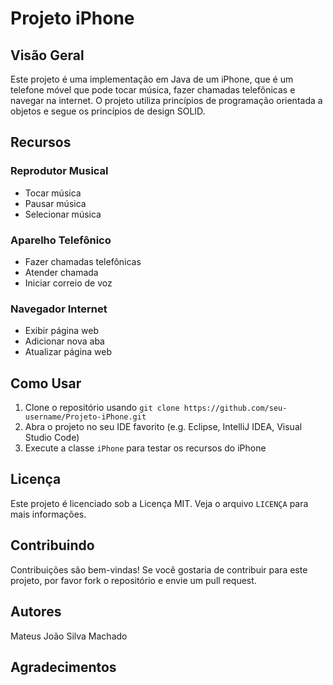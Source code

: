 **Projeto iPhone**
================

**Visão Geral**
-----------

Este projeto é uma implementação em Java de um iPhone, que é um telefone móvel que pode tocar música, fazer chamadas telefônicas e navegar na internet. O projeto utiliza princípios de programação orientada a objetos e segue os princípios de design SOLID.

**Recursos**
------------

### Reprodutor Musical

* Tocar música
* Pausar música
* Selecionar música

### Aparelho Telefônico

* Fazer chamadas telefônicas
* Atender chamada
* Iniciar correio de voz

### Navegador Internet

* Exibir página web
* Adicionar nova aba
* Atualizar página web

**Como Usar**
--------------

1. Clone o repositório usando `git clone https://github.com/seu-username/Projeto-iPhone.git`
2. Abra o projeto no seu IDE favorito (e.g. Eclipse, IntelliJ IDEA, Visual Studio Code)
3. Execute a classe `iPhone` para testar os recursos do iPhone

**Licença**
---------

Este projeto é licenciado sob a Licença MIT. Veja o arquivo `LICENÇA` para mais informações.

**Contribuindo**
--------------

Contribuições são bem-vindas! Se você gostaria de contribuir para este projeto, por favor fork o repositório e envie um pull request.

**Autores**
----------

Mateus João Silva Machado 

**Agradecimentos**
----------------

